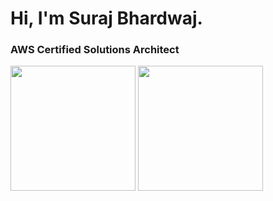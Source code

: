 # Hi, I'm Suraj Bhardwaj.
### AWS Certified Solutions Architect 


<img src="https://d1.awsstatic.com/training-and-certification/certification-badges/AWS-Certified-Solutions-Architect-Associate_badge.3419559c682629072f1eb968d59dea0741772c0f.png" width="200" height="200">

<img src="https://images.credly.com/images/2784d0d8-327c-406f-971e-9f0e15097003/image.png" width="200" height="200">

